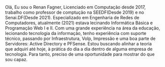 Olá,
Eu sou o Renan Fagner, Licenciado em Computação desde 2017, trabalho como professor de comptução na SEEDF(Desde 2019) e no Senai.DF(Desde 2021). 
Especializado em Engenharia de Redes de Computadores, atualmente (2021) estava lecinando Informática Básica e Programação Web I e II.
Com uma grande experiência na área da educação, lecionando tecnologia da informação, tenho experiência com suporte técnico, passando por Infraestrutura, VoIp, Impressão
e uma boa parte de Servidores: Active Directory e PFSense.
Estou buscando alinhar a teoria que adquiri até hoje, à prática do dia a dia dentro de alguma empresa de tecnologia. Para tanto, preciso de uma oportunidade para mostrar
do que sou capaz.
